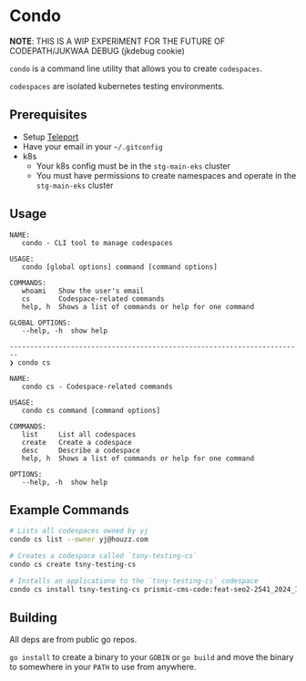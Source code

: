 # Condo

**NOTE**: THIS IS A WIP EXPERIMENT FOR THE FUTURE OF CODEPATH/JUKWAA DEBUG (jkdebug cookie)

`condo` is a command line utility that allows you to create `codespaces`. 

`codespaces` are isolated kubernetes testing environments.


## Prerequisites

- Setup [Teleport](https://engwiki.houzz.tools/doc/k8s-access-using-teleport-r4JAMoor01)
- Have your email in your `~/.gitconfig`
- k8s
   - Your k8s config must be in the `stg-main-eks` cluster
   - You must have permissions to create namespaces and operate in the `stg-main-eks` cluster

## Usage

```
NAME:
   condo - CLI tool to manage codespaces

USAGE:
   condo [global options] command [command options]

COMMANDS:
   whoami   Show the user's email
   cs       Codespace-related commands
   help, h  Shows a list of commands or help for one command

GLOBAL OPTIONS:
   --help, -h  show help

------------------------------------------------------------------------
❯ condo cs     

NAME:
   condo cs - Codespace-related commands

USAGE:
   condo cs command [command options]

COMMANDS:
   list     List all codespaces
   create   Create a codespace
   desc     Describe a codespace
   help, h  Shows a list of commands or help for one command

OPTIONS:
   --help, -h  show help
```

## Example Commands

```bash
# Lists all codespaces owned by yj
condo cs list --owner yj@houzz.com

# Creates a codespace called `tsny-testing-cs`
condo cs create tsny-testing-cs

# Installs an applicationo to the `tsny-testing-cs` codespace
condo cs install tsny-testing-cs prismic-cms-code:feat-seo2-2541_2024_10_31__18_01_13_3b3edf0f44 
```

## Building

All deps are from public go repos.

`go install` to create a binary to your `GOBIN` or `go build` and move the binary to somewhere in your `PATH` to use from anywhere.

